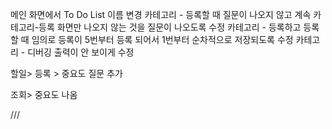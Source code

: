 메인 화면에서 To Do List 이름 변경
카테고리 - 등록할 때 질문이 나오지 않고 계속 카테고리-등록 화면만 나오지 않는 것을 질문이 나오도록 수정
카테고리 - 등록하고 등록할 때 임의로 등록이 5번부터 등록 되어서 1번부터 순차적으로 저장되도록 수정
카테고리 - 디버깅 출력이 안 보이게 수정

할일> 등록 > 중요도  질문 추가

조회> 중요도 나옴


///


